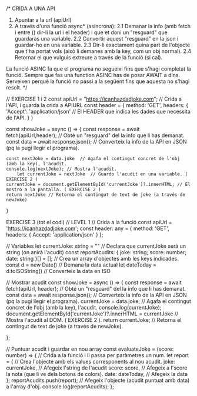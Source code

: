 /* CRIDA A UNA API
1. Apuntar a la url (apiUrl)
2. A través d'una funció async* (asíncrona):
	2.1 Demanar la info (amb fetch i entre () dir-li la url i el header) i que et doni un "resguard" que guardaràs una variable.
	2.2 Convertir aquest "resguard" en la json i guardar-ho en una variable.
	2.3 Dir-li exactament quina part de l'objecte que t'ha portat vols (això li demanes amb la key, com un obj normal).
	2.4 Retornar el que vulguis extreure a través de la funció (si cal).

La funció ASINC fa que el programa no segueixi fins que s'hagi completat la funció.
Sempre que fas una function ASINC has de posar AWAIT a dins. Serveixen perquè la funció no passi a la següent fins que aquesta no s'hagi resolt.
 */


//	EXERCISE 1 i 2
const apiUrl = "https://icanhazdadjoke.com"; // Crida a l'API, i guarda la crida a APIURL
const header = {
    method: 'GET',
    headers: {
    	'Accept': 'application/json' // El HEADER que indica les dades que necessita de l'API.
    }
}

const showJoke = async () => { 
    const response = await fetch(apiUrl,header); // Obté un "resguard" del la info que li has demanat.
    const data = await response.json(); // Converteix la info de la API en JSON (pq la pugi llegir el programa).
    
    const nextJoke = data.joke  // Agafa el contingut concret de l'obj (amb la key), l'acudit.
	console.log(nextJoke); // Mostra l'acudit.
		let currentJoke = nextJoke  // Guardo l'acudit en una variable. ( EXERCISE 2 )
	currentJoke = document.getElementById('currentJoke')?.innerHTML; // El mostro a la pantalla. ( EXERCISE 2 )
	return nextJoke // Retorna el contingut de text de joke (a través de newJoke)
	
}

EXERCISE 3 (tot el codi)
//	LEVEL 1
// Crida a la funció
const apiUrl = 'https://icanhazdadjoke.com';
const header: any = {
	method: 'GET',
	headers: {
		Accept: 'application/json'
	}
};

// Variables
let currentJoke: string = "" // Declara que currentJoke serà un string (on anirà l'acudit)
const reportAcudits: { joke: string; score: number; date: string }[] = []; // Crea un array d'objectes amb les keys indicades.
const d = new Date() // Demana la data actual
let dateToday = d.toISOString() // Converteix la data en ISO


// Mostrar acudit
const showJoke = async () => {
	const response = await fetch(apiUrl, header);  // Obté un "resguard" del la info que li has demanat.
	const data = await response.json();  // Converteix la info de la API en JSON (pq la pugi llegir el programa).
	currentJoke = data.joke; // Agafa el contingut concret de l'obj (amb la key), l'acudit.
	console.log(currentJoke);
	document.getElementById('currentJoke')?.innerHTML = currentJoke  // Mostra l'acudit al DOM. ( EXERCISE 2 ).
	return currentJoke; // Retorna el contingut de text de joke (a través de newJoke).
	
};

// Puntuar acudit i guardar en nou array
const evaluateJoke = (score: number) => { // Crida a la funció i li passa per paràmetres un num.
	let report = { // Crea l'objecte amb els values corresponents al nou acudit.
	  joke: currentJoke, // Afegeix l'string de l'acudit
	  score: score, // Afegeix a l'score la nota (que li ve dels botons de colors).
	  date: dateToday, // Afegeix la data
	};
	reportAcudits.push(report); // Afegeix l'objecte (acudit puntuat amb data) a l'array d'obj.
	console.log(reportAcudits); 
  };

